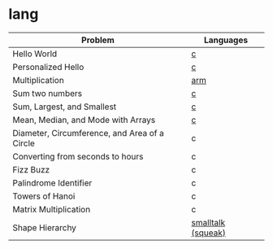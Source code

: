 # lang

Problem | Languages
--- | ---
Hello World | [c](https://github.com/hoanhan101/lang/blob/master/c/hello_world.c)
Personalized Hello | [c](https://github.com/hoanhan101/lang/blob/master/c/personalized_hello.c)
Multiplication | [arm](https://github.com/hoanhan101/lang/blob/master/arm/FastMultiply)
Sum two numbers | [c](https://github.com/hoanhan101/lang/blob/master/c/sum_two_int.c)
Sum, Largest, and Smallest | [c](https://github.com/hoanhan101/lang/blob/master/c/sum_largest_smallest.c)
Mean, Median, and Mode with Arrays | [c](https://github.com/hoanhan101/lang/blob/master/c/mean_median_mode.c)
Diameter, Circumference, and Area of a Circle | c
Converting from seconds to hours | c
Fizz Buzz | c
Palindrome Identifier | c
Towers of Hanoi | c
Matrix Multiplication | c
Shape Hierarchy | [smalltalk (squeak)](https://github.com/hoanhan101/lang/blob/master/smalltalk/Shape.st)
